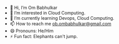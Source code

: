 - 👋 Hi, I’m Om Babhulkar
- 👀 I’m interested in Cloud Computing.
- 🌱 I’m currently learning Devops, Cloud Computing.
- 📫 How to reach me ob.ombabhulkar@gmail.com
- 😄 Pronouns: He/Him
- ⚡ Fun fact: Elephants can't jump.

<!---
ombabhulkar/ombabhulkar is a ✨ special ✨ repository because its `README.md` (this file) appears on your GitHub profile.
You can click the Preview link to take a look at your changes.
--->
